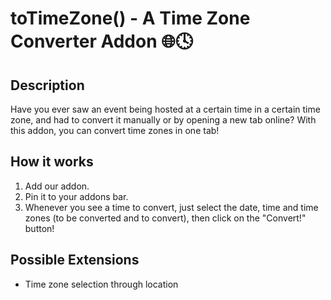 # toTimeZone() - A Time Zone Converter Addon 🌐🕓
## Description
Have you ever saw an event being hosted at a certain time in a certain time zone, and had to convert it manually or by opening a new tab online? With this addon, you can convert time zones in one tab!
## How it works
1. Add our addon.
2. Pin it to your addons bar.
3. Whenever you see a time to convert, just select the date, time and time zones (to be converted and to convert), then click on the "Convert!" button!
## Possible Extensions
- Time zone selection through location
